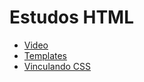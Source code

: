 # Estudos HTML

- [Video](front-end/html/video)
- [Templates](front-end/html/templates)
- [Vinculando CSS](front-end/html/vinculando-css)
